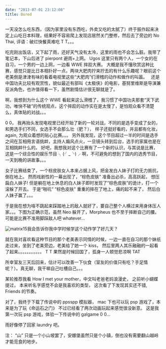 ```yaml
---
date: "2013-07-01 23:12:08"
title: Bored
---
```


一天没怎么吃东西，（因为家里没有东西吃，外卖又吃的太腻了）终于振作起来决定上山吃日本料理，结果好不容易爬上发现店居然关门整修，然后去了旁边的 No Thai, 评语：破烂快餐真难吃 T T。。。

吃完刚出饭店，又下起了雨，还好天气没有太冷，这里的雨也不会怎么脏。我带了笔记本，下山后进了 pierpont 避雨+上网。 Ugos 这里只有两个人，一个女的在自习，一个男的一边上网，一边看 WWE 摔跤大赛。 大概是我不懂欣赏这种比赛，感觉只是比日本相扑好一点，两块大肥肉拧来拧去的有什么乐趣呢？眼前这个老美倒是津津有味的看着电视里这些“大肥肉”们滑稽的动作和做作的叫嚣。   还是中国功夫比较有观赏性，貌似最近有部叫《太极侠》的电影，基努里维斯是导演兼反派角色，也许值得看一下，虽然剧情估计很无聊就是了。

啊，我想到为什么这个 WWE 看起来这么滑稽了，我习惯了中国功夫那套“天下武功，唯快不破”的传统观点，这个摔跤的动作实在是太慢了，是怕观众看不清楚么，真体贴的对战。。。

0 0， 我再抬头发现电视里已经开始了新的一轮对战，不同的是选手变成了女的，和男选手们不同，女选手不会那么壮（肥？）， 样子还挺好看的，并且都有化妆，again, 为观众着想的贴心比赛。。。 另外我发现，这个节目超过一半的时间是选手之间在互相用言语挑衅，主持人煽风点火，一旦镜头转到后台，选手的家属也是在互相挑衅什么的。 好吧，我想我对这个比赛有了一个新的认识，与其说是比赛，这是一个综合性的娱乐节目 ╮(╯_╰)╭ 啊，不可避免的想到了国内的选秀节目，一天到晚的讲故事。。。

女子比赛结束了，一个棕皮肤女人本来占据上风，把金发白人妹子打的无力抵抗，倒在地上。 然而戏剧性的一幕出现了，“棕色皮肤” 准备出必杀，高高跃起， 想压扁白人妹子! 但是躺在地上休息的白人妹子即时发现了“棕色皮肤”的诡计，打一个滚躲了开去。 于是“啪叽” “棕色皮肤” 重重的摔在了地上，痛的起不来了， 然后白人妹子赢了。。。

于是我在想为啥不跳起来踩踏地上的敌人就好了，要自己整个人横过来用身体压人家。。。下图为正确示范，虽然 Neo 躲开了，Morpheus 也不至于摔断自己的腰。 可能是比赛不准用脚踩敌人吧 whatever…

![matrix15](https://architech-blog.s3-ap-southeast-1.amazonaws.com/content/images/uploads/2013/07/matrix15.jpg "我会告诉你我中学时候学这个动作学了好几天？")我会告诉你我中学时候学这个动作学了好几天？

就在我对喜欢看这种节目的那个老美表示同情的时候，一边一直在自习的那个妹纸走过来，坐到了老美旁边，老美给了她一个 kiss， 然后里两人其乐融融的一起看了起来。。。。。。。。。。。 T T 果然是时候回国了，孤身一人顿觉悲凉啊 TAT

所幸室友三天后回来，估计可以改善一下伙食（室友的价值只有吃？手足情呢？）。真无聊，我干嘛自己吐槽自己。。。

某轮推荐我看 How I met your mother，中文叫老爸老妈浪漫史， 之前听小蝴蝶提过， 本来听名字感觉不会是我喜欢的类型， 这次看了下发现其实还不错, Friends 的节奏。

对了，我终于下载了传说中的 ppsspp 模拟器， mac 下也可以玩 psp 游戏了，本来是为了玩《命运石之门》 不过已经看了两次动画玩起来感觉很没新意。 这是我第一次玩 psp 游戏，体验一下传说中的 galgame 0 0…

雨好像停了回家 laundry 吧。

注： “山” 只是一个小山坡罢了，安娜堡虽然只是个小镇，倒也没有需要翻山越岭才能觅食的地步。
